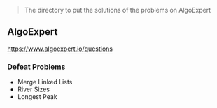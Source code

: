 > The directory to put the solutions of the problems on AlgoExpert

## AlgoExpert
https://www.algoexpert.io/questions

### Defeat Problems
* Merge Linked Lists
* River Sizes
* Longest Peak
